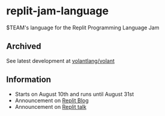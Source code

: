 # replit-jam-language

$TEAM's language for the Replit Programming Language Jam

## Archived

See latest development at [volantlang/volant](https://github.com/volantlang/volant)

## Information

- Starts on August 10th and runs until August 31st
- Announcement on [Replit Blog](https://blog.repl.it/langjam)
- Announcement on [Replit talk](https://repl.it/talk/announcements/Programming-Language-Jam-and-Grant/46453)
